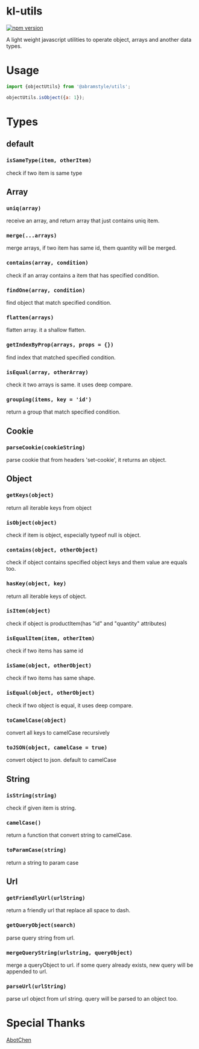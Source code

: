 # kl-utils

[![npm version](https://badge.fury.io/js/%40abramstyle%2Futils.svg)](https://badge.fury.io/js/%40abramstyle%2Futils)

A light weight javascript utilities to operate object, arrays and another data types.

# Usage
```js
import {objectUtils} from '@abramstyle/utils';

objectUtils.isObject({a: 1});
```

# Types
## default
### `isSameType(item, otherItem)`
check if two item is same type
## Array
### `uniq(array)`
receive an array, and return array that just contains uniq item.
### `merge(...arrays)`
merge arrays, if two item has same id, them quantity will be merged.
### `contains(array, condition)`
check if an array contains a item that has specified condition.
### `findOne(array, condition)`
find object that match specified condition.
### `flatten(arrays)`
flatten array. it a shallow flatten.
### `getIndexByProp(arrays, props = {})`
find index that matched specified condition.
### `isEqual(array, otherArray)`
check it two arrays is same. it uses deep compare.
### `grouping(items, key = 'id')`
return a group that match specified condition.
## Cookie
### `parseCookie(cookieString)`
parse cookie that from headers 'set-cookie', it returns an object.
## Object
### `getKeys(object)`
return all iterable keys from object
### `isObject(object)`
check if item is object, especially typeof null is object.
### `contains(object, otherObject)`
check if object contains specified object keys and them value are equals too.
### `hasKey(object, key)`
return all iterable keys of object.
### `isItem(object)`
check if object is productItem(has "id" and "quantity" attributes)
### `isEqualItem(item, otherItem)`
check if two items has same id
### `isSame(object, otherObject)`
check if two items has same shape.
### `isEqual(object, otherObject)`
check if two object is equal, it uses deep compare.
### `toCamelCase(object)`
convert all keys to camelCase recursively
### `toJSON(object, camelCase = true)`
convert object to json. default to camelCase
## String
### `isString(string)`
check if given item is string.
### `camelCase()`
return a function that convert string to camelCase.
### `toParamCase(string)`
return a string to param case
## Url
### `getFriendlyUrl(urlString)`
return a friendly url that replace all space to dash.
### `getQueryObject(search)`
parse query string from url.
### `mergeQueryString(urlstring, queryObject)`
merge a queryObject to url. if some query already exists, new query will be appended to url.
### `parseUrl(urlString)`
parse url object from url string. query will be parsed to an object too.

# Special Thanks

[AbotChen](https://github.com/abotchen)
